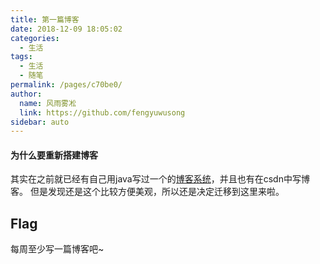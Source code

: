 ```yaml
---
title: 第一篇博客
date: 2018-12-09 18:05:02
categories: 
  - 生活
tags: 
  - 生活
  - 随笔
permalink: /pages/c70be0/
author: 
  name: 风雨雾凇
  link: https://github.com/fengyuwusong
sidebar: auto
---
```


#### 为什么要重新搭建博客
其实在之前就已经有自己用java写过一个的[博客系统](https://github.com/fengyuwusong/blog)，并且也有在csdn中写博客。
但是发现还是这个比较方便美观，所以还是决定迁移到这里来啦。

## Flag
每周至少写一篇博客吧~